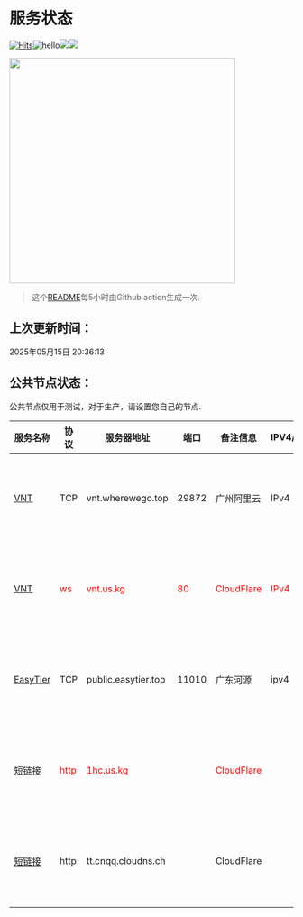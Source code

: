 # 服务状态
[![Hits](https://hits.seeyoufarm.com/api/count/incr/badge.svg?url=https%3A%2F%2Fgithub.com%2Flmq8267%2Fserver-status&count_bg=%2395C10D&title_bg=%23555555&icon=github.svg&icon_color=%238DC409&title=%E8%AE%BF%E9%97%AE%E6%95%B0&edge_flat=false)](https://hits.seeyoufarm.com)![hello](https://views.whatilearened.today/views/github/lmq8267/server-status.svg)![](https://pgy.us.kg/?id=svg)![](http://s4.serv00.com:8828/?id=svg)<p><img src=http://ip.cnqq.cloudns.ch/ width=400 onerror="this.style.display='none';"></p>

> 这个[README](https://github.com/lmq8267/server-status)每5小时由Github action生成一次.
## 上次更新时间：
2025年05月15日 20:36:13
## 公共节点状态： 
公共节点仅用于测试，对于生产，请设置您自己的节点.

|服务名称|协议|服务器地址|端口|备注信息|IPV4/IPV6|**状态**|历史状态|
|--|--|--|--|--|--|--|--|
|[VNT](https://github.com/vnt-dev/vnt)|TCP|vnt.wherewego.top|29872|广州阿里云|IPv4|正常✅|[🟩🟩🟩🟩🟩🟩🟩🟩🟩🟩](history/TCP-vnt.wherewego.top-29872.txt) 100%|
|[VNT](https://github.com/vnt-dev/vnt)|<span style=color:red>ws</span>|<span style=color:red>vnt.us.kg</span>|<span style=color:red>80</span>|<span style=color:red>CloudFlare</span>|<span style=color:red>IPv4</span>|<span style=color:red>离线</span>❌|[🟥🟥🟥🟥🟥🟥🟥🟥🟥🟥](history/ws-vnt.us.kg-80.txt) <span style=color:red>0%</span>|
|[EasyTier](https://github.com/EasyTier/EasyTier)|TCP|public.easytier.top|11010|广东河源|ipv4|正常✅|[🟩🟩🟩🟩🟩🟩🟩🟩🟩🟩](history/TCP-public.easytier.top-11010.txt) 100%|
|[短链接](http://1hc.us.kg)|<span style=color:red>http</span>|<span style=color:red>1hc.us.kg</span>|<span style=color:red></span>|<span style=color:red>CloudFlare</span>|<span style=color:red></span>|<span style=color:red>离线</span>❌|[🟥🟥🟥🟥🟥🟥🟥🟥🟥🟥](history/http-1hc.us.kg-.txt) <span style=color:red>0%</span>|
|[短链接](http://tt.cnqq.cloudns.ch)|http|tt.cnqq.cloudns.ch||CloudFlare||正常✅|[🟩🟩🟩🟩🟩🟩🟩🟩🟩🟩](history/http-tt.cnqq.cloudns.ch-.txt) 100%|
